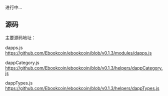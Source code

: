 进行中...



## 源码

主要源码地址：

dapps.js https://github.com/Ebookcoin/ebookcoin/blob/v0.1.3/modules/dapps.js

dappCategory.js https://github.com/Ebookcoin/ebookcoin/blob/v0.1.3/helpers/dappCategory.js

dappTypes.js https://github.com/Ebookcoin/ebookcoin/blob/v0.1.3/helpers/dappTypes.js


